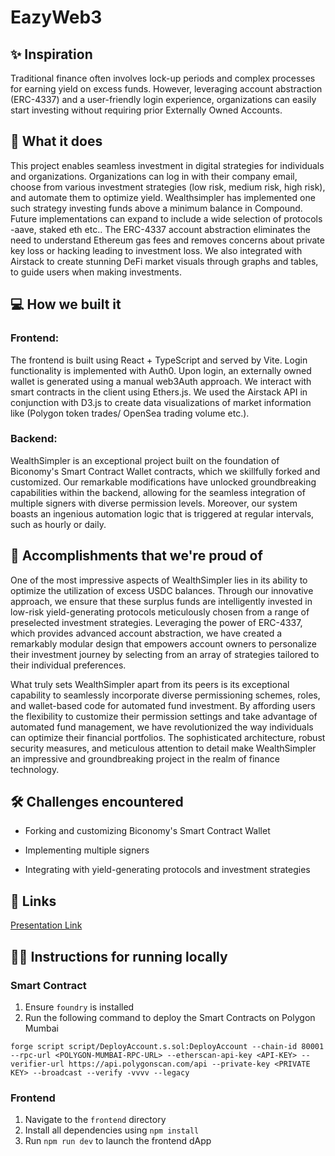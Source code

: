 # EazyWeb3

## ✨ Inspiration

Traditional finance often involves lock-up periods and complex processes for earning yield on excess funds. However, leveraging account abstraction (ERC-4337) and a user-friendly login experience, organizations can easily start investing without requiring prior Externally Owned Accounts.

## 👀 What it does

This project enables seamless investment in digital strategies for individuals and organizations. Organizations can log in with their company email, choose from various investment strategies (low risk, medium risk, high risk), and automate them to optimize yield. Wealthsimpler has implemented one such strategy investing funds above a minimum balance in Compound. Future implementations can expand to include a wide selection of protocols -aave, staked eth etc.. The ERC-4337 account abstraction eliminates the need to understand Ethereum gas fees and removes concerns about private key loss or hacking leading to investment loss. We also integrated with Airstack to create stunning DeFi market visuals through graphs and tables, to guide users when making investments.

## 💻 How we built it

### Frontend:

The frontend is built using React + TypeScript and served by Vite. Login functionality is implemented with Auth0. Upon login, an externally owned wallet is generated using a manual web3Auth approach. We interact with smart contracts in the client using Ethers.js. We used the Airstack API in conjunction with D3.js to create data visualizations of market information like (Polygon token trades/ OpenSea trading volume etc.).

### Backend:

WealthSimpler is an exceptional project built on the foundation of Biconomy's Smart Contract Wallet contracts, which we skillfully forked and customized. Our remarkable modifications have unlocked groundbreaking capabilities within the backend, allowing for the seamless integration of multiple signers with diverse permission levels. Moreover, our system boasts an ingenious automation logic that is triggered at regular intervals, such as hourly or daily.

## 🚀 Accomplishments that we're proud of

One of the most impressive aspects of WealthSimpler lies in its ability to optimize the utilization of excess USDC balances. Through our innovative approach, we ensure that these surplus funds are intelligently invested in low-risk yield-generating protocols meticulously chosen from a range of preselected investment strategies. Leveraging the power of ERC-4337, which provides advanced account abstraction, we have created a remarkably modular design that empowers account owners to personalize their investment journey by selecting from an array of strategies tailored to their individual preferences.

What truly sets WealthSimpler apart from its peers is its exceptional capability to seamlessly incorporate diverse permissioning schemes, roles, and wallet-based code for automated fund investment. By affording users the flexibility to customize their permission settings and take advantage of automated fund management, we have revolutionized the way individuals can optimize their financial portfolios. The sophisticated architecture, robust security measures, and meticulous attention to detail make WealthSimpler an impressive and groundbreaking project in the realm of finance technology.

## 🛠️ Challenges encountered

* Forking and customizing Biconomy's Smart Contract Wallet

* Implementing multiple signers

* Integrating with yield-generating protocols and investment strategies

## 📄 Links

[Presentation Link]()

## 🧑‍💻 Instructions for running locally

### Smart Contract

1. Ensure `foundry` is installed
2. Run the following command to deploy the Smart Contracts on Polygon Mumbai<br/>

```
forge script script/DeployAccount.s.sol:DeployAccount --chain-id 80001 --rpc-url <POLYGON-MUMBAI-RPC-URL> --etherscan-api-key <API-KEY> --verifier-url https://api.polygonscan.com/api --private-key <PRIVATE KEY> --broadcast --verify -vvvv --legacy
```

### Frontend

1. Navigate to the `frontend` directory
2. Install all dependencies using `npm install`
3. Run `npm run dev` to launch the frontend dApp
